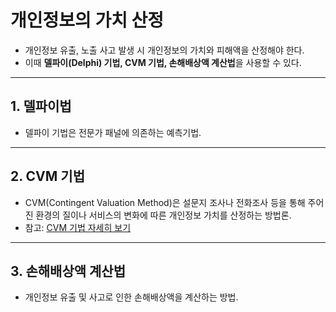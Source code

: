 # 개인정보의 가치 산정

- 개인정보 유출, 노출 사고 발생 시 개인정보의 가치와 피해액을 산정해야 한다.  
- 이때 **델파이(Delphi) 기법, CVM 기법, 손해배상액 계산법**을 사용할 수 있다.

---

## 1. 델파이법
- 델파이 기법은 전문가 패널에 의존하는 예측기법.

---

## 2. CVM 기법
- CVM(Contingent Valuation Method)은 설문지 조사나 전화조사 등을 통해 주어진 환경의 질이나 서비스의 변화에 따른 개인정보 가치를 산정하는 방법론.  
- 참고: [CVM 기법 자세히 보기](https://taikun30.tistory.com/109)

---

## 3. 손해배상액 계산법
- 개인정보 유출 및 사고로 인한 손해배상액을 계산하는 방법.
